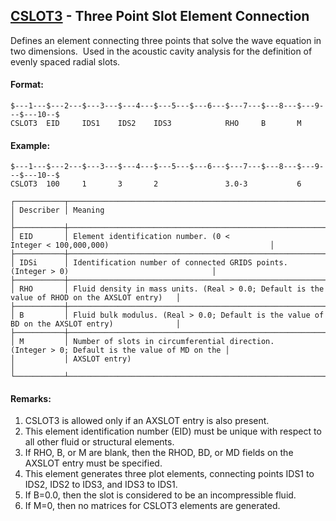 ## [CSLOT3](https://nexus.hexagon.com/documentationcenter/bundle/MSC_Nastran_2022.4/page/Nastran_Combined_Book/qrg/bulkc2/TOC.CSLOT3.xhtml) - Three Point Slot Element Connection

Defines an element connecting three points that solve the wave equation in two dimensions.  Used in the acoustic cavity analysis for the definition of evenly spaced radial slots.

#### Format:

```nastran
$---1---$---2---$---3---$---4---$---5---$---6---$---7---$---8---$---9---$---10--$
CSLOT3  EID     IDS1    IDS2    IDS3            RHO     B       M               
```

#### Example:

```nastran
$---1---$---2---$---3---$---4---$---5---$---6---$---7---$---8---$---9---$---10--$
CSLOT3  100     1       3       2               3.0-3           6               
```

```text
┌───────────┬───────────────────────────────────────────────────────────────────────────────────────────────┐
│ Describer │ Meaning                                                                                       │
├───────────┼───────────────────────────────────────────────────────────────────────────────────────────────┤
│ EID       │ Element identification number. (0 < Integer < 100,000,000)                                    │
├───────────┼───────────────────────────────────────────────────────────────────────────────────────────────┤
│ IDSi      │ Identification number of connected GRIDS points. (Integer > 0)                                │
├───────────┼───────────────────────────────────────────────────────────────────────────────────────────────┤
│ RHO       │ Fluid density in mass units. (Real > 0.0; Default is the value of RHOD on the AXSLOT entry)   │
├───────────┼───────────────────────────────────────────────────────────────────────────────────────────────┤
│ B         │ Fluid bulk modulus. (Real > 0.0; Default is the value of BD on the AXSLOT entry)              │
├───────────┼───────────────────────────────────────────────────────────────────────────────────────────────┤
│ M         │ Number of slots in circumferential direction. (Integer > 0; Default is the value of MD on the │
│           │ AXSLOT entry)                                                                                 │
└───────────┴───────────────────────────────────────────────────────────────────────────────────────────────┘
```

#### Remarks:

1. CSLOT3 is allowed only if an AXSLOT entry is also present.
2. This element identification number (EID) must be unique with respect to all other fluid or structural elements.
3. If RHO, B, or M are blank, then the RHOD, BD, or MD fields on the AXSLOT entry must be specified.
4. This element generates three plot elements, connecting points IDS1 to IDS2, IDS2 to IDS3, and IDS3 to IDS1.
5. If B=0.0, then the slot is considered to be an incompressible fluid.
6. If M=0, then no matrices for CSLOT3 elements are generated.
